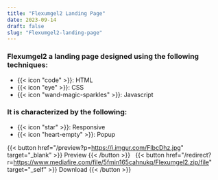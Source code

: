 ```yaml
---
title: "Flexumgel2 Landing Page"
date: 2023-09-14
draft: false
slug: "Flexumgel2-landing-page"
---
```

### __Flexumgel2__ a __landing page__ designed using the following techniques:
- {{< icon "code" >}}: HTML
- {{< icon "eye" >}}: CSS
- {{< icon "wand-magic-sparkles" >}}: Javascript  

### It is characterized by the following:
- {{< icon "star" >}}: Responsive
- {{< icon "heart-empty" >}}:  Popup

<!--adsense-->

{{< button href="/preview?p=https://i.imgur.com/FIbcDhz.jpg" target="_blank" >}}
Preview
{{< /button >}} &nbsp; {{< button href="/redirect?r=https://www.mediafire.com/file/5fmin165cahnukq/Flexumgel2.zip/file" target="_self" >}}
Download
{{< /button >}}